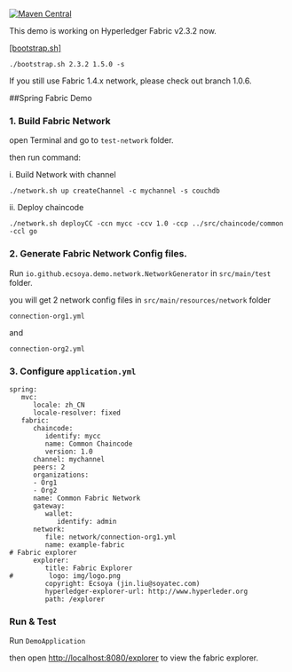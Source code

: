 [![Maven Central](https://maven-badges.herokuapp.com/maven-central/io.github.ecsoya/spring-fabric-gateway/badge.svg?style=plastic)](https://maven-badges.herokuapp.com/maven-central/io.github.ecsoya/spring-fabric-gateway)

This demo is working on Hyperledger Fabric v2.3.2 now.

[[bootstrap.sh]](https://raw.githubusercontent.com/hyperledger/fabric/master/scripts/bootstrap.sh)

`./bootstrap.sh 2.3.2 1.5.0 -s`

If you still use Fabric 1.4.x network, please check out branch 1.0.6.

##Spring Fabric Demo


### 1. Build Fabric Network

open Terminal and go to `test-network` folder.

then run command:

i. Build Network with channel

`./network.sh up createChannel -c mychannel -s couchdb`

ii. Deploy chaincode 

`./network.sh deployCC -ccn mycc -ccv 1.0 -ccp ../src/chaincode/common -ccl go`

### 2. Generate Fabric Network Config files.

Run `io.github.ecsoya.demo.network.NetworkGenerator` in `src/main/test` folder.

you will get 2 network config files in `src/main/resources/network` folder 

`connection-org1.yml`

and

`connection-org2.yml`

### 3. Configure `application.yml`

```
spring:
   mvc:
      locale: zh_CN
      locale-resolver: fixed
   fabric:
      chaincode: 
         identify: mycc
         name: Common Chaincode
         version: 1.0
      channel: mychannel
      peers: 2
      organizations:
      - Org1
      - Org2
      name: Common Fabric Network
      gateway:
         wallet:
            identify: admin
      network:
         file: network/connection-org1.yml
         name: example-fabric
# Fabric explorer
      explorer: 
         title: Fabric Explorer
#         logo: img/logo.png
         copyright: Ecsoya (jin.liu@soyatec.com)
         hyperledger-explorer-url: http://www.hyperleder.org
         path: /explorer
```

### Run & Test

Run `DemoApplication`

then open [http://localhost:8080/explorer](http://localhost:8080/explorer) to view the fabric explorer.

